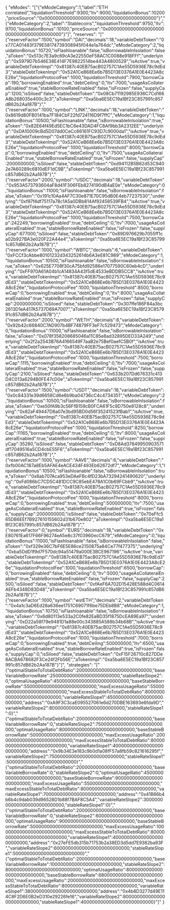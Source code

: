 {
  "eModes": "[\"{\"eModeCategory\":1,\"label\":\"ETH correlated\",\"liquidationThreshold\":9300,\"ltv\":9000,\"liquidationBonus\":10200,\"priceSource\":\"0x0000000000000000000000000000000000000000\"}\",\"{\"eModeCategory\":2,\"label\":\"Stablecoins\",\"liquidationThreshold\":9750,\"ltv\":9700,\"liquidationBonus\":10100,\"priceSource\":\"0x0000000000000000000000000000000000000000\"}\"]",
  "reserves": "[\"{\"reserveFactor\":1500,\"symbol\":\"DAI\",\"decimals\":18,\"variableDebtToken\":\"0x77CA01483f379E58174739308945f044e1a764dc\",\"eModeCategory\":2,\"liquidationBonus\":10720,\"isFlashloanable\":false,\"isBorrowableInIsolation\":false,\"aToken\":\"0x513c7E3a9c69cA3e22550eF58AC1C0088e918FFf\",\"underlying\":\"0x5979D7b546E38E414F7E9822514be443A4800529\",\"isActive\":true,\"variableDebtTokenImpl\":\"0x81387c40EB75acB02757C1Ae55D5936E78c9dEd3\",\"stableDebtTokenImpl\":\"0x52A1CeB68Ee6b7B5D13E0376A1E0E4423A8cE26e\",\"liquidationProtocolFee\":1000,\"liquidationThreshold\":7900,\"borrowCap\":190,\"borrowingEnabled\":true,\"debtCeiling\":0,\"ltv\":7000,\"usageAsCollateralEnabled\":true,\"stableBorrowRateEnabled\":false,\"isFrozen\":false,\"supplyCap\":1200,\"isSiloed\":false,\"stableDebtToken\":\"0x08Cb71192985E936C7Cd166A8b268035e400c3c3\",\"aTokenImpl\":\"0xa5ba6E5EC19a1Bf23C857991c857dB62b2Aa187B\"}\",\"{\"reserveFactor\":1000,\"symbol\":\"LINK\",\"decimals\":18,\"variableDebtToken\":\"0x8619d80FB0141ba7F184CbF22fd724116D9f7ffC\",\"eModeCategory\":1,\"liquidationBonus\":10500,\"isFlashloanable\":false,\"isBorrowableInIsolation\":true,\"aToken\":\"0x82E64f49Ed5EC1bC6e43DAD4FC8Af9bb3A2312EE\",\"underlying\":\"0xDA10009cBd5D07dd0CeCc66161FC93D7c9000da1\",\"isActive\":true,\"variableDebtTokenImpl\":\"0x81387c40EB75acB02757C1Ae55D5936E78c9dEd3\",\"stableDebtTokenImpl\":\"0x52A1CeB68Ee6b7B5D13E0376A1E0E4423A8cE26e\",\"liquidationProtocolFee\":1000,\"liquidationThreshold\":8000,\"borrowCap\":0,\"borrowingEnabled\":true,\"debtCeiling\":0,\"ltv\":7500,\"usageAsCollateralEnabled\":true,\"stableBorrowRateEnabled\":true,\"isFrozen\":false,\"supplyCap\":2000000000,\"isSiloed\":false,\"stableDebtToken\":\"0xd94112B5B62d53C9402e7A60289c6810dEF1dC9B\",\"aTokenImpl\":\"0xa5ba6E5EC19a1Bf23C857991c857dB62b2Aa187B\"}\",\"{\"reserveFactor\":2000,\"symbol\":\"USDC\",\"decimals\":18,\"variableDebtToken\":\"0x953A573793604aF8d41F306FEb8274190dB4aE0e\",\"eModeCategory\":0,\"liquidationBonus\":11000,\"isFlashloanable\":false,\"isBorrowableInIsolation\":false,\"aToken\":\"0x191c10Aa4AF7C30e871E70C95dB0E4eb77237530\",\"underlying\":\"0xf97f4df75117a78c1A5a0DBb814Af92458539FB4\",\"isActive\":true,\"variableDebtTokenImpl\":\"0x81387c40EB75acB02757C1Ae55D5936E78c9dEd3\",\"stableDebtTokenImpl\":\"0x52A1CeB68Ee6b7B5D13E0376A1E0E4423A8cE26e\",\"liquidationProtocolFee\":1000,\"liquidationThreshold\":7500,\"borrowCap\":242249,\"borrowingEnabled\":true,\"debtCeiling\":0,\"ltv\":7000,\"usageAsCollateralEnabled\":true,\"stableBorrowRateEnabled\":false,\"isFrozen\":false,\"supplyCap\":677000,\"isSiloed\":false,\"stableDebtToken\":\"0x89D976629b7055ff1ca02b927BA3e020F22A44e4\",\"aTokenImpl\":\"0xa5ba6E5EC19a1Bf23C857991c857dB62b2Aa187B\"}\",\"{\"reserveFactor\":1000,\"symbol\":\"WBTC\",\"decimals\":6,\"variableDebtToken\":\"0xFCCf3cAbbe80101232d343252614b6A3eE81C989\",\"eModeCategory\":1,\"liquidationBonus\":10500,\"isFlashloanable\":false,\"isBorrowableInIsolation\":true,\"aToken\":\"0x625E7708f30cA75bfd92586e17077590C60eb4cD\",\"underlying\":\"0xFF970A61A04b1cA14834A43f5dE4533eBDDB5CC8\",\"isActive\":true,\"variableDebtTokenImpl\":\"0x81387c40EB75acB02757C1Ae55D5936E78c9dEd3\",\"stableDebtTokenImpl\":\"0x52A1CeB68Ee6b7B5D13E0376A1E0E4423A8cE26e\",\"liquidationProtocolFee\":1000,\"liquidationThreshold\":8500,\"borrowCap\":0,\"borrowingEnabled\":true,\"debtCeiling\":0,\"ltv\":8000,\"usageAsCollateralEnabled\":true,\"stableBorrowRateEnabled\":true,\"isFrozen\":false,\"supplyCap\":2000000000,\"isSiloed\":false,\"stableDebtToken\":\"0x307ffe186F84a3bc2613D1eA417A5737D69A7007\",\"aTokenImpl\":\"0xa5ba6E5EC19a1Bf23C857991c857dB62b2Aa187B\"}\",\"{\"reserveFactor\":2000,\"symbol\":\"WETH\",\"decimals\":8,\"variableDebtToken\":\"0x92b42c66840C7AD907b4BF74879FF3eF7c529473\",\"eModeCategory\":0,\"liquidationBonus\":11000,\"isFlashloanable\":false,\"isBorrowableInIsolation\":false,\"aToken\":\"0x078f358208685046a11C85e8ad32895DED33A249\",\"underlying\":\"0x2f2a2543B76A4166549F7aaB2e75Bef0aefC5B0f\",\"isActive\":true,\"variableDebtTokenImpl\":\"0x81387c40EB75acB02757C1Ae55D5936E78c9dEd3\",\"stableDebtTokenImpl\":\"0x52A1CeB68Ee6b7B5D13E0376A1E0E4423A8cE26e\",\"liquidationProtocolFee\":1000,\"liquidationThreshold\":7500,\"borrowCap\":1115,\"borrowingEnabled\":true,\"debtCeiling\":0,\"ltv\":7000,\"usageAsCollateralEnabled\":true,\"stableBorrowRateEnabled\":false,\"isFrozen\":false,\"supplyCap\":2100,\"isSiloed\":false,\"stableDebtToken\":\"0x633b207Dd676331c413D4C013a6294B0FE47cD0e\",\"aTokenImpl\":\"0xa5ba6E5EC19a1Bf23C857991c857dB62b2Aa187B\"}\",\"{\"reserveFactor\":1500,\"symbol\":\"USDT\",\"decimals\":18,\"variableDebtToken\":\"0x0c84331e39d6658Cd6e6b9ba04736cC4c4734351\",\"eModeCategory\":2,\"liquidationBonus\":10500,\"isFlashloanable\":false,\"isBorrowableInIsolation\":false,\"aToken\":\"0xe50fA9b3c56FfB159cB0FCA61F5c9D750e8128c8\",\"underlying\":\"0x82aF49447D8a07e3bd95BD0d56f35241523fBab1\",\"isActive\":true,\"variableDebtTokenImpl\":\"0x81387c40EB75acB02757C1Ae55D5936E78c9dEd3\",\"stableDebtTokenImpl\":\"0x52A1CeB68Ee6b7B5D13E0376A1E0E4423A8cE26e\",\"liquidationProtocolFee\":1000,\"liquidationThreshold\":8250,\"borrowCap\":11165,\"borrowingEnabled\":true,\"debtCeiling\":0,\"ltv\":8000,\"usageAsCollateralEnabled\":true,\"stableBorrowRateEnabled\":false,\"isFrozen\":false,\"supplyCap\":35280,\"isSiloed\":false,\"stableDebtToken\":\"0xD8Ad37849950903571df17049516a5CD4cbE55F6\",\"aTokenImpl\":\"0xa5ba6E5EC19a1Bf23C857991c857dB62b2Aa187B\"}\",\"{\"reserveFactor\":1000,\"symbol\":\"AAVE\",\"decimals\":6,\"variableDebtToken\":\"0xfb00AC187a8Eb5AFAE4eACE434F493Eb62672df7\",\"eModeCategory\":1,\"liquidationBonus\":10500,\"isFlashloanable\":false,\"isBorrowableInIsolation\":true,\"aToken\":\"0x6ab707Aca953eDAeFBc4fD23bA73294241490620\",\"underlying\":\"0xFd086bC7CD5C481DCC9C85ebE478A1C0b69FCbb9\",\"isActive\":true,\"variableDebtTokenImpl\":\"0x81387c40EB75acB02757C1Ae55D5936E78c9dEd3\",\"stableDebtTokenImpl\":\"0x52A1CeB68Ee6b7B5D13E0376A1E0E4423A8cE26e\",\"liquidationProtocolFee\":1000,\"liquidationThreshold\":8000,\"borrowCap\":0,\"borrowingEnabled\":true,\"debtCeiling\":500000000,\"ltv\":7500,\"usageAsCollateralEnabled\":true,\"stableBorrowRateEnabled\":true,\"isFrozen\":false,\"supplyCap\":2000000000,\"isSiloed\":false,\"stableDebtToken\":\"0x70eFfc565DB6EEf7B927610155602d31b670e802\",\"aTokenImpl\":\"0xa5ba6E5EC19a1Bf23C857991c857dB62b2Aa187B\"}\",\"{\"reserveFactor\":0,\"symbol\":\"EURS\",\"decimals\":18,\"variableDebtToken\":\"0xE80761Ea617F66F96274eA5e8c37f03960ecC679\",\"eModeCategory\":0,\"liquidationBonus\":11000,\"isFlashloanable\":false,\"isBorrowableInIsolation\":false,\"aToken\":\"0xf329e36C7bF6E5E86ce2150875a84Ce77f477375\",\"underlying\":\"0xba5DdD1f9d7F570dc94a51479a000E3BCE967196\",\"isActive\":true,\"variableDebtTokenImpl\":\"0x81387c40EB75acB02757C1Ae55D5936E78c9dEd3\",\"stableDebtTokenImpl\":\"0x52A1CeB68Ee6b7B5D13E0376A1E0E4423A8cE26e\",\"liquidationProtocolFee\":1000,\"liquidationThreshold\":6500,\"borrowCap\":0,\"borrowingEnabled\":false,\"debtCeiling\":0,\"ltv\":5000,\"usageAsCollateralEnabled\":true,\"stableBorrowRateEnabled\":false,\"isFrozen\":false,\"supplyCap\":2500,\"isSiloed\":false,\"stableDebtToken\":\"0xfAeF6A702D15428E588d4C0614AEFb4348D83D48\",\"aTokenImpl\":\"0xa5ba6E5EC19a1Bf23C857991c857dB62b2Aa187B\"}\",\"{\"reserveFactor\":1000,\"symbol\":\"wstETH\",\"decimals\":2,\"variableDebtToken\":\"0x4a1c3aD6Ed28a636ee1751C69071f6be75DEb8B8\",\"eModeCategory\":1,\"liquidationBonus\":10750,\"isFlashloanable\":false,\"isBorrowableInIsolation\":false,\"aToken\":\"0x6d80113e533a2C0fe82EaBD35f1875DcEA89Ea97\",\"underlying\":\"0xD22a58f79e9481D1a88e00c343885A588b34b68B\",\"isActive\":true,\"variableDebtTokenImpl\":\"0x81387c40EB75acB02757C1Ae55D5936E78c9dEd3\",\"stableDebtTokenImpl\":\"0x52A1CeB68Ee6b7B5D13E0376A1E0E4423A8cE26e\",\"liquidationProtocolFee\":1000,\"liquidationThreshold\":7000,\"borrowCap\":0,\"borrowingEnabled\":true,\"debtCeiling\":500000000,\"ltv\":6500,\"usageAsCollateralEnabled\":true,\"stableBorrowRateEnabled\":true,\"isFrozen\":false,\"supplyCap\":0,\"isSiloed\":false,\"stableDebtToken\":\"0xF15F26710c827DDe8ACBA678682F3Ce24f2Fb56E\",\"aTokenImpl\":\"0xa5ba6E5EC19a1Bf23C857991c857dB62b2Aa187B\"}\"]",
  "strategies": "[\"{\"optimalStableToTotalDebtRatio\":200000000000000000000000000,\"baseVariableBorrowRate\":2500000000000000000000000,\"stableRateSlope2\":0,\"optimalUsageRatio\":450000000000000000000000000,\"baseStableBorrowRate\":55000000000000000000000000,\"maxExcessUsageRatio\":550000000000000000000000000,\"maxExcessStableToTotalDebtRatio\":800000000000000000000000000,\"variableRateSlope1\":45000000000000000000000000,\"address\":\"0xA9F3C3caE095527061e6d270DBE163693e6fda9D\",\"variableRateSlope2\":800000000000000000000000000,\"stableRateSlope1\":0}\",\"{\"optimalStableToTotalDebtRatio\":200000000000000000000000000,\"baseVariableBorrowRate\":0,\"stableRateSlope2\":750000000000000000000000000,\"optimalUsageRatio\":800000000000000000000000000,\"baseStableBorrowRate\":50000000000000000000000000,\"maxExcessUsageRatio\":200000000000000000000000000,\"maxExcessStableToTotalDebtRatio\":800000000000000000000000000,\"variableRateSlope1\":40000000000000000000000000,\"address\":\"0x9b34E3e183c9b0d1a08fF57a8fb59c821616295f\",\"variableRateSlope2\":750000000000000000000000000,\"stableRateSlope1\":5000000000000000000000000}\",\"{\"optimalStableToTotalDebtRatio\":200000000000000000000000000,\"baseVariableBorrowRate\":0,\"stableRateSlope2\":0,\"optimalUsageRatio\":450000000000000000000000000,\"baseStableBorrowRate\":90000000000000000000000000,\"maxExcessUsageRatio\":550000000000000000000000000,\"maxExcessStableToTotalDebtRatio\":800000000000000000000000000,\"variableRateSlope1\":70000000000000000000000000,\"address\":\"0x41B66b4b6b4c9dab039d96528D1b88f7BAF8C5A4\",\"variableRateSlope2\":3000000000000000000000000000,\"stableRateSlope1\":0}\",\"{\"optimalStableToTotalDebtRatio\":200000000000000000000000000,\"baseVariableBorrowRate\":0,\"stableRateSlope2\":600000000000000000000000000,\"optimalUsageRatio\":900000000000000000000000000,\"baseStableBorrowRate\":50000000000000000000000000,\"maxExcessUsageRatio\":100000000000000000000000000,\"maxExcessStableToTotalDebtRatio\":800000000000000000000000000,\"variableRateSlope1\":40000000000000000000000000,\"address\":\"0x27eFE5db315b71753b2a38ED3d5dd7E9362ba93F\",\"variableRateSlope2\":600000000000000000000000000,\"stableRateSlope1\":5000000000000000000000000}\",\"{\"optimalStableToTotalDebtRatio\":200000000000000000000000000,\"baseVariableBorrowRate\":10000000000000000000000000,\"stableRateSlope2\":800000000000000000000000000,\"optimalUsageRatio\":800000000000000000000000000,\"baseStableBorrowRate\":68000000000000000000000000,\"maxExcessUsageRatio\":200000000000000000000000000,\"maxExcessStableToTotalDebtRatio\":800000000000000000000000000,\"variableRateSlope1\":38000000000000000000000000,\"address\":\"0x4b8D3277d49E114C8F2D6E0B2eD310e29226fe16\",\"variableRateSlope2\":800000000000000000000000000,\"stableRateSlope1\":40000000000000000000000000}\"]"
}